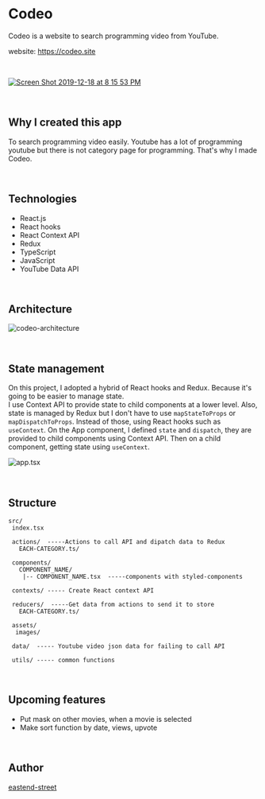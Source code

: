 <h1>Codeo</h1>
Codeo is a website to search programming video from YouTube.  

website: https://codeo.site  

<br/>

<a href="https://codeo.site" target="_blank">![Screen Shot 2019-12-18 at 8 15 53 PM](https://user-images.githubusercontent.com/43656115/71144579-5bc9f680-21d3-11ea-9b65-98c6fb660d17.png)</a>


<br/>

## Why I created this app
To search programming video easily. Youtube has a lot of programming youtube but there is not category page for programming. That's why I made Codeo.

<br/>

## Technologies
- React.js
- React hooks
- React Context API
- Redux
- TypeScript
- JavaScript
- YouTube Data API

<br/>

## Architecture
![codeo-architecture](https://user-images.githubusercontent.com/43656115/76172534-54701480-6154-11ea-8dd3-09b45f41d475.png)

<br/>

## State management
On this project, I adopted a hybrid of React hooks and Redux. Because it's going to be easier to manage state.  
I use Context API to provide state to child components at a lower level. Also, state is managed by Redux but I don't have to use `mapStateToProps` or `mapDispatchToProps`. Instead of those, using React hooks such as `useContext`. On the App component, I defined `state` and `dispatch`, they are provided to child components using Context API. Then on a child component, getting state using `useContext`.

![app.tsx](https://user-images.githubusercontent.com/43656115/76173223-bfbce500-615a-11ea-9849-0c9774a3f8d5.png)

<br/>

## Structure
```
src/
 index.tsx
 
 actions/  -----Actions to call API and dipatch data to Redux 
   EACH-CATEGORY.ts/
 
 components/
   COMPONENT_NAME/
    |-- COMPONENT_NAME.tsx  -----components with styled-components
 
 contexts/ ----- Create React context API
 
 reducers/  -----Get data from actions to send it to store 
   EACH-CATEGORY.ts/
 
 assets/
  images/ 

 data/  ----- Youtube video json data for failing to call API
 
 utils/ ----- common functions
```
<br/>


## Upcoming features
- Put mask on other movies, when a movie is selected
- Make sort function by date, views, upvote

<br/>

## Author
[eastend-street](https://github.com/eastend-street)


